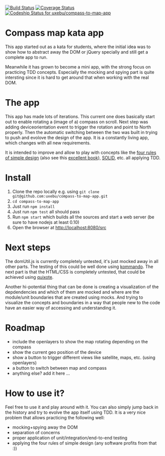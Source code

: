 [![Build Status](https://travis-ci.org/uxebu/compass-to-map-app.svg)](https://travis-ci.org/uxebu/compass-to-map-app)
[![Coverage Status](https://img.shields.io/coveralls/uxebu/compass-to-map-app.svg)](https://coveralls.io/r/uxebu/compass-to-map-app)
[![Codeship Status for uxebu/compass-to-map-app](https://codeship.com/projects/86c157c0-532a-0132-cba3-7a0865c6b648/status)](https://codeship.com/projects/48881)

# Compass map kata app

This app started out as a kata for students, where the initial
idea was to show how to abstract away the DOM or jQuery specially
and still get a complete app to run.

Meanwhile it has grown to become a mini app, with the strong focus on
practicing TDD concepts. Especially the mocking and spying part
is quite intersting since it is hard to get around that when working
with the real DOM.

# The app

This app has made lots of iterations. This current one does basically
start out to enable rotating a (image of a) compass on scroll. Next step
was adding deviceorientation event to trigger the rotation and point to
North properly. Then the automatic switching between the two was built in
trying to push and evolove the design of the app. It is a constantly living
app, which changes with all new requirements.

It is intended to improve and allow to play with concepts like the
[four rules of simple design](http://www.c2.com/cgi/wiki?XpSimplicityRules)
(also see this [excellent book](https://leanpub.com/4rulesofsimpledesign)),
[SOLID](https://en.wikipedia.org/wiki/SOLID_(object-oriented_design)),
etc. all applying TDD.

# Install

1. Clone the repo locally e.g. using `git clone git@github.com:uxebu/compass-to-map-app.git`
2. `cd compass-to-map-app`
3. Just run `npm install`
4. Just run `npm test` all should pass
5. Run `npm start` which builds all the sources and start a web server (be sure to have nodejs at least 0.10)
6. Open the browser at [http://localhost:8080/src](http://localhost:8080/src)

# Next steps

The domUtil.js is currently completely untested, it's just mocked away
in all other parts. The testing of this could be well done using
[kommando](http://github.com/uxebu/kommando). The next part is that the
HTML/CSS is completely untested, that could be achieved using
[quixote](https://github.com/jamesshore/quixote).

Another hi-potential thing that can be done is creating a visualization
of the depdendencies and which of them are mocked and where are the
module/unit boundaries that are created using mocks. And trying to
visualize the concepts and boundaries in a way that people new to
the code have an easier way of accessing and understanding it.

# Roadmap

- include the openlayers to show the map rotating depending on the compass
- show the current geo position of the device
- show a button to trigger different views like satellite, maps, etc. (using openlayers)
- a button to switch between map and compass
- anything else? add it here ...

# How to use it?

Feel free to use it and play around with it.
You can also simply jump back in the history and try to evolve the
app itself using TDD. It is a very nice problem that allows practicing the
following well:

- mocking+spying away the DOM
- separation of concerns
- proper application of unit/integration/end-to-end testing
- applying the four rules of simple design (any software profits from that :))
